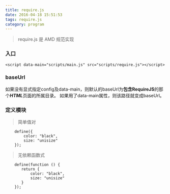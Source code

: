 ```yaml
---
title: require.js
date: 2016-04-18 15:51:53
tags: require.js
category: program
---
```

>   require.js 是 AMD 规范实现

### 入口
```
<script data-main="scripts/main.js" src="scripts/require.js"></script>
```
### baseUrl
如果没有显式指定config及data-main，则默认的baseUrl为**包含RequireJS**的那个***HTML***页面的所属目录。
如果用了data-main属性，则该路径就变成baseUrl。
 <!-- more -->

### 定义模块
>   简单值对
```
    define({
        color: "black",
        size: "unisize"
    });
```

>   无依赖函数式
```
    define(function () {
       return {
           color: "black",
           size: "unisize"
       }
    });
```